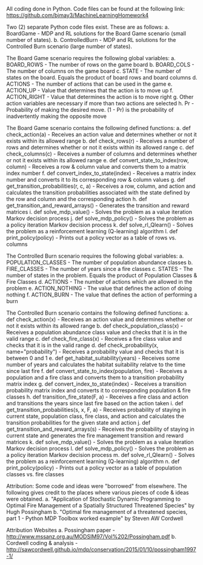 All coding done in Python.  Code files can be found at the following link:  https://github.com/bjmay3/MachineLearningHomework4

Two (2) separate Python code files exist.  These are as follows:
	a. BoardGame - MDP and RL solutions for the Board Game scenario (small number of states).
	b. ControlledBurn - MDP and RL solutions for the Controlled Burn scenario (large number of states).
	
The Board Game scenario requires the following global variables:
	a. BOARD_ROWS - The number of rows on the game board
	b. BOARD_COLS - The number of columns on the game board
	c. STATE - The number of states on the board. Equals the product of board rows and board columns
	d. ACTIONS - The number of actions that can be used in the game
	e. ACTION_UP - Value that determines that the action is to move up
	f. ACTION_RIGHT - Value that determines the action is to move right
	g. Other action variables are necessary if more than two actions are selected
	h. Pr - Probability of making the desired move. (1 - Pr) is the probability of inadvertently making the opposite move

The Board Game scenario contains the following defined functions:
	a. def check_action(a) - Receives an action value and determines whether or not it exists within its allowed range
	b. def check_rows(r) - Receives a number of rows and determines whether or not it exists within its allowed range
	c. def check_columns(c) - Receives a number of columns and determines whether or not it exists within its allowed range
	e. def convert_state_to_index(row, column) - Receives a row & column value and converts them to a matrix index number
	f. def convert_index_to_state(index) - Receives a matrix index number and converts it to its corresponding row & column values
	g. def get_transition_probabilities(r, c, a) - Receives a row, column, and action and calculates the transition probabilities   associated with the state defined by the row and column and the corresponding action
	h. def get_transition_and_reward_arrays() - Generates the transition and reward matrices
	i. def solve_mdp_value() - Solves the problem as a value iteration Markov decision process
	j. def solve_mdp_policy() - Solves the problem as a policy iteration Markov decision process
	k. def solve_rl_Qlearn() - Solves the problem as a reinforcement learning (Q-learning) algorithm
	l. def print_policy(policy) - Prints out a policy vector as a table of rows vs. columns

The Controlled Burn scenario requires the following global variables:
	a. POPULATION_CLASSES - The number of population abundance classes
	b. FIRE_CLASSES - The number of years since a fire classes
	c. STATES - The number of states in the problem.  Equals the product of Population Classes & Fire Classes
	d. ACTIONS - The number of actions which are allowed in the problem
	e. ACTION_NOTHING - The value that defines the action of doing nothing
	f. ACTION_BURN - The value that defines the action of performing a burn

The Controlled Burn scenario contains the following defined functions:
	a. def check_action(x) - Receives an action value and determines whether or not it exists within its allowed range
	b. def check_population_class(x) - Receives a population abundance class value and checks that it is in the valid range
	c. def check_fire_class(x) - Receives a fire class value and checks that it is in the valid range
	d. def check_probability(x, name="probability") - Receives a probability value and checks that it is between 0 and 1
	e. def get_habitat_suitability(years) - Receives some number of years and calculates the habitat suitability relatve to the time since last fire
	f. def convert_state_to_index(population, fire) - Receives a population and a fire class and converts them to a transition probability matrix index
	g. def convert_index_to_state(index) - Receives a transition probability matrix index and converts it to corresponding population & fire classes
	h. def transition_fire_state(F, a) - Receives a fire class and action and transitions the years since last fire based on the action taken
	i. def get_transition_probabilities(s, x, F, a) - Receives probability of staying in current state, population class, fire class, and action and calculates the transition probabilities for the given state and action
	j. def get_transition_and_reward_arrays(s) - Receives the probability of staying in current state and generates the fire management transition and reward matrices
	k. def solve_mdp_value() - Solves the problem as a value iteration Markov decision process
	l. def solve_mdp_policy() - Solves the problem as a policy iteration Markov decision process
	m. def solve_rl_Qlearn() - Solves the problem as a reinforcement learning (Q-learning) algorithm
	n. def print_policy(policy) - Prints out a policy vector as a table of population classes vs. fire classes

Attribution:  Some code and ideas were "borrowed" from elsewhere.  The following gives credit to the places where various pieces of code & ideas were obtained.
	a. "Application of Stochastic Dynamic Programming to Optimal Fire Management of a Spatially Structured Threatened Species" by Hugh Possingham
	b. "Optimal fire management of a threatened species, part 1 - Python MDP Toolbox worked example" by Steven AW Cordwell

Attribution Websites
	a. Possingham paper - http://www.mssanz.org.au/MODSIM97/Vol%202/Possingham.pdf
	b. Cordwell coding & analysis - http://sawcordwell.github.io/mdp/conservation/2015/01/10/possingham1997-1/

